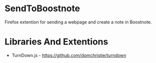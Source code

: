# SendToBoostnote
Firefox extention for sending a webpage and create a note in Boostnote.

# Libraries And Extentions
* TurnDown.js - https://github.com/domchristie/turndown

